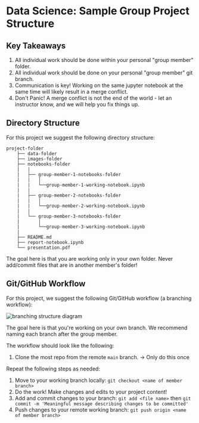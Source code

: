 # Data Science: Sample Group Project Structure

## Key Takeaways

1. All individual work should be done within your personal "group member" folder.
2. All individual work should be done on your personal "group member" git branch.
3. Communication is key! Working on the same jupyter notebook at the same time will likely result in a merge conflict.
4. Don't Panic! A merge conflict is not the end of the world - let an instructor know, and we will help you fix things up.

## Directory Structure

For this project we suggest the following directory structure:

```
project-folder
    ├── data-folder
    ├── images-folder
    ├── notebooks-folder
    |   |
    |   ├── group-member-1-notebooks-folder
    |   |   |
    |   |   └──group-member-1-working-notebook.ipynb
    |   |
    |   ├── group-member-2-notebooks-folder
    |   |   |
    |   |   └──group-member-2-working-notebook.ipynb
    |   |
    |   └── group-member-3-notebooks-folder
    |       |
    |       └──group-member-3-working-notebook.ipynb
    |
    ├── README.md
    ├── report-notebook.ipynb
    └── presentation.pdf
```

The goal here is that you are working only in your own folder. Never add/commit files that are in another member's folder!

## Git/GitHub Workflow

For this project, we suggest the following Git/GitHub workflow (a branching workflow):

![branching structure diagram](images/git-branches-diagram.png)

The goal here is that you're working on your own branch. We recommend naming each branch after the group member.

The workflow should look like the following:

1. Clone the most repo from the remote `main` branch. -> Only do this once

Repeat the following steps as needed:

1. Move to your working branch locally: `git checkout <name of member branch>`
2. Do the work! Make changes and edits to your project content!
3. Add and commit changes to your branch: `git add <file name>` then `git commit -m 'Meaningful message describing changes to be committed'`
4. Push changes to your remote working branch: `git push origin <name of member branch>`
